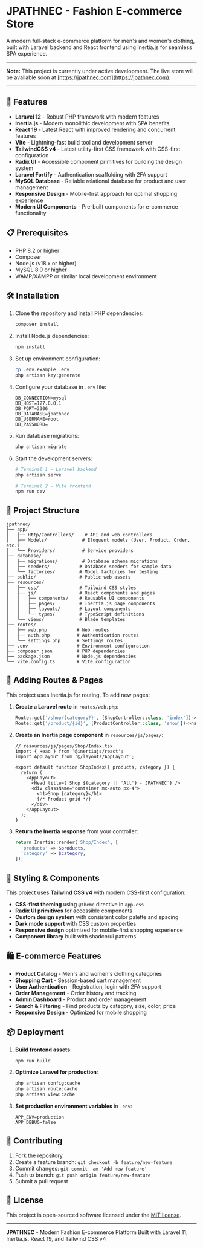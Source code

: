 
# JPATHNEC - Fashion E-commerce Store

A modern full-stack e-commerce platform for men's and women's clothing, built with Laravel backend and React frontend using Inertia.js for seamless SPA experience.

---

**Note:** This project is currently under active development. The live store will be available soon at [https://jpathnec.com](https://jpathnec.com).

---

## 🚀 Features

- **Laravel 12** - Robust PHP framework with modern features
- **Inertia.js** - Modern monolithic development with SPA benefits
- **React 19** - Latest React with improved rendering and concurrent features
- **Vite** - Lightning-fast build tool and development server
- **TailwindCSS v4** - Latest utility-first CSS framework with CSS-first configuration
- **Radix UI** - Accessible component primitives for building the design system
- **Laravel Fortify** - Authentication scaffolding with 2FA support
- **MySQL Database** - Reliable relational database for product and user management
- **Responsive Design** - Mobile-first approach for optimal shopping experience
- **Modern UI Components** - Pre-built components for e-commerce functionality

## 📋 Prerequisites

- PHP 8.2 or higher
- Composer
- Node.js (v18.x or higher)
- MySQL 8.0 or higher
- WAMP/XAMPP or similar local development environment

## 🛠️ Installation

1. Clone the repository and install PHP dependencies:

   ```bash
   composer install
   ```

2. Install Node.js dependencies:

   ```bash
   npm install
   ```

3. Set up environment configuration:

   ```bash
   cp .env.example .env
   php artisan key:generate
   ```

4. Configure your database in `.env` file:

   ```env
   DB_CONNECTION=mysql
   DB_HOST=127.0.0.1
   DB_PORT=3306
   DB_DATABASE=jpathnec
   DB_USERNAME=root
   DB_PASSWORD=
   ```

5. Run database migrations:

   ```bash
   php artisan migrate
   ```

6. Start the development servers:

   ```bash
   # Terminal 1 - Laravel backend
   php artisan serve

   # Terminal 2 - Vite frontend
   npm run dev
   ```

## 📁 Project Structure

```text
jpathnec/
├── app/
│   ├── Http/Controllers/    # API and web controllers
│   ├── Models/             # Eloquent models (User, Product, Order, etc.)
│   └── Providers/          # Service providers
├── database/
│   ├── migrations/         # Database schema migrations
│   ├── seeders/           # Database seeders for sample data
│   └── factories/         # Model factories for testing
├── public/                # Public web assets
├── resources/
│   ├── css/               # Tailwind CSS styles
│   ├── js/                # React components and pages
│   │   ├── components/    # Reusable UI components
│   │   ├── pages/         # Inertia.js page components
│   │   ├── layouts/       # Layout components
│   │   └── types/         # TypeScript definitions
│   └── views/             # Blade templates
├── routes/
│   ├── web.php           # Web routes
│   ├── auth.php          # Authentication routes
│   └── settings.php      # Settings routes
├── .env                  # Environment configuration
├── composer.json         # PHP dependencies
├── package.json          # Node.js dependencies
└── vite.config.ts        # Vite configuration
```

## 🧩 Adding Routes & Pages

This project uses Inertia.js for routing. To add new pages:

1. **Create a Laravel route** in `routes/web.php`:

   ```php
   Route::get('/shop/{category?}', [ShopController::class, 'index'])->name('shop');
   Route::get('/product/{id}', [ProductController::class, 'show'])->name('product.show');
   ```

2. **Create an Inertia page component** in `resources/js/pages/`:

   ```tsx
   // resources/js/pages/Shop/Index.tsx
   import { Head } from '@inertiajs/react';
   import AppLayout from '@/layouts/AppLayout';

   export default function ShopIndex({ products, category }) {
     return (
       <AppLayout>
         <Head title={`Shop ${category || 'All'} - JPATHNEC`} />
         <div className="container mx-auto px-4">
           <h1>Shop {category}</h1>
           {/* Product grid */}
         </div>
       </AppLayout>
     );
   }
   ```

3. **Return the Inertia response** from your controller:

   ```php
   return Inertia::render('Shop/Index', [
     'products' => $products,
     'category' => $category,
   ]);
   ```

## 🎨 Styling & Components

This project uses **Tailwind CSS v4** with modern CSS-first configuration:

- **CSS-first theming** using `@theme` directive in `app.css`
- **Radix UI primitives** for accessible components
- **Custom design system** with consistent color palette and spacing
- **Dark mode support** with CSS custom properties
- **Responsive design** optimized for mobile-first shopping experience
- **Component library** built with shadcn/ui patterns

## 🛍️ E-commerce Features

- **Product Catalog** - Men's and women's clothing categories
- **Shopping Cart** - Session-based cart management
- **User Authentication** - Registration, login with 2FA support
- **Order Management** - Order history and tracking
- **Admin Dashboard** - Product and order management
- **Search & Filtering** - Find products by category, size, color, price
- **Responsive Design** - Optimized for mobile shopping

## 📦 Deployment

1. **Build frontend assets**:

   ```bash
   npm run build
   ```

2. **Optimize Laravel for production**:

   ```bash
   php artisan config:cache
   php artisan route:cache
   php artisan view:cache
   ```

3. **Set production environment variables** in `.env`:

   ```env
   APP_ENV=production
   APP_DEBUG=false
   ```

## 🤝 Contributing

1. Fork the repository
2. Create a feature branch: `git checkout -b feature/new-feature`
3. Commit changes: `git commit -am 'Add new feature'`
4. Push to branch: `git push origin feature/new-feature`
5. Submit a pull request

## 📄 License

This project is open-sourced software licensed under the [MIT license](https://opensource.org/licenses/MIT).

---

**JPATHNEC** - Modern Fashion E-commerce Platform
Built with Laravel 11, Inertia.js, React 19, and Tailwind CSS v4

